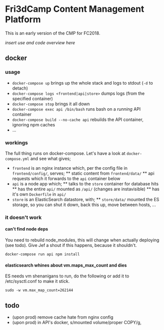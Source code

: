 # Fri3dCamp Content Management Platform


This is an early version of the CMP for FC2018.

_insert use and code overview here_

## docker

### usage

* `docker-compose up` brings up the whole stack and logs to stdout (`-d` to detach)
* `docker-compose logs <frontend|api|store>` dumps logs (from the specified container)
* `docker-compose stop` brings it all down
* `docker-compose exec api /bin/bash` runs bash on a *running* API container
* `docker-compose build --no-cache api` rebuilds the API container, ignoring npm caches
* ...

### workings

The full thing runs on docker-compose. Let's have a look at `docker-compose.yml` and see what gives;

* `frontend` is an nginx instance which, per the config file in `frontend/config/`, serves;
** static content from `frontend/data/`
** api requests which it forwards to the `api` container below
* `api` is a node app which;
** talks to the `store` container for database hits
** has the entire `api/` mounted as `/api/` (changes are instavisible)
** has it's own `Dockerfile` in `api/`
* `store` is an ElasticSearch datastore, with;
** `store/data/` mounted the ES storage, so you can shut it down, back this up, move between hosts, ...

### it doesn't work

#### can't find node deps

You need to rebuild node_modules, this will change when actually deploying (see todo). Give Jef a shout if this happens, because it shouldn't.

`docker-compose run api npm install`

#### elasticsearch whines about vm.maps_max_count and dies

ES needs vm shenanigans to run, do the following or add it to /etc/sysctl.conf to make it stick.

`sudo -w vm.max_map_count=262144`

## todo
* (upon prod) remove cache hate from nginx config
* (upon prod) in API's docker, s/mounted volume/proper COPY/g,
